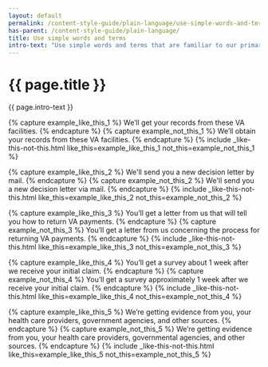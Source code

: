 ```yaml
---
layout: default
permalink: /content-style-guide/plain-language/use-simple-words-and-terms
has-parent: /content-style-guide/plain-language/
title: Use simple words and terms
intro-text: "Use simple words and terms that are familiar to our primary audience: Veterans and their families."
---
```


# {{ page.title }}

<div class="va-introtext" markdown="1">
   {{ page.intro-text }}
</div>

{% capture example_like_this_1 %}
We’ll <span class="do-dont__diff">get</span> your records from these VA facilities.
{% endcapture %}
{% capture example_not_this_1 %}
We’ll <span class="do-dont__diff">obtain</span> your records from these VA facilities.
{% endcapture %}
{% include _like-this-not-this.html like_this=example_like_this_1 not_this=example_not_this_1 %}

{% capture example_like_this_2 %}
We'll send you a new decision letter <span class="do-dont__diff">by</span> mail.
{% endcapture %}
{% capture example_not_this_2 %}
We'll send you a new decision letter <span class="do-dont__diff">via</span> mail.
{% endcapture %}
{% include _like-this-not-this.html like_this=example_like_this_2 not_this=example_not_this_2 %}

{% capture example_like_this_3 %}
You’ll get a letter from us <span class="do-dont__diff">that will tell you how to return</span> VA payments.
{% endcapture %}
{% capture example_not_this_3 %}
You’ll get a letter from us <span class="do-dont__diff">concerning the process for returning</span> VA payments.
{% endcapture %}
{% include _like-this-not-this.html like_this=example_like_this_3 not_this=example_not_this_3 %}

{% capture example_like_this_4 %}
You’ll get a survey <span class="do-dont__diff">about</span> 1 week after we receive your initial claim.
{% endcapture %}
{% capture example_not_this_4 %}
You’ll get a survey <span class="do-dont__diff">approximately</span> 1 week after we receive your initial claim.
{% endcapture %}
{% include _like-this-not-this.html like_this=example_like_this_4 not_this=example_not_this_4 %}

{% capture example_like_this_5 %}
We’re getting evidence from you, your health care providers, <span class="do-dont__diff">government</span> agencies, and other sources. 
{% endcapture %}
{% capture example_not_this_5 %}
We’re getting evidence from you, your health care providers, <span class="do-dont__diff">governmental</span> agencies, and other sources.
{% endcapture %}
{% include _like-this-not-this.html like_this=example_like_this_5 not_this=example_not_this_5 %}